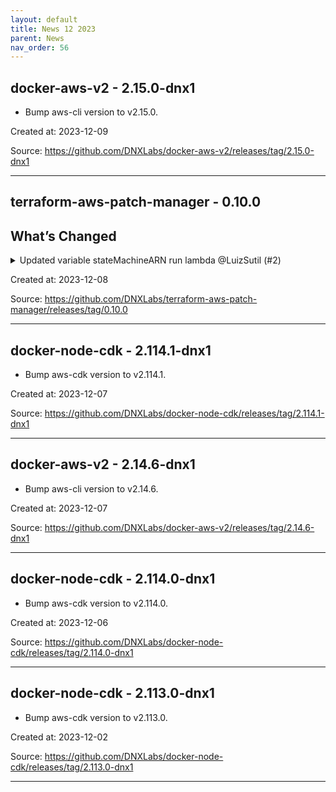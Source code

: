 ```yaml
---
layout: default
title: News 12 2023
parent: News
nav_order: 56
---
```




## docker-aws-v2 - 2.15.0-dnx1
- Bump aws-cli version to v2.15.0.

Created at: 2023-12-09

<!-- TODO: Include source link to the version tag -->
Source: https://github.com/DNXLabs/docker-aws-v2/releases/tag/2.15.0-dnx1

---


## terraform-aws-patch-manager - 0.10.0
## What’s Changed
<details>
  <summary>Updated variable stateMachineARN run lambda @LuizSutil (#2)</summary>

  Describe the big picture of your changes here to communicate to the maintainers why we should accept this pull request. If it fixes a bug or resolves a feature request, be sure to link to that issue.

## Types of changes

What types of changes does your code introduce to <repo_name>?
_Put an `x` in the boxes that apply_

- [X] Bugfix (non-breaking change which fixes an issue)
- [ ] New feature (non-breaking change which adds functionality)
- [ ] Breaking change (fix or feature that would cause existing functionality to not work as expected)
- [ ] Documentation Update (if none of the other choices apply)

## Checklist

_Put an `x` in the boxes that apply. You can also fill these out after creating the PR. If you're unsure about any of them, don't hesitate to ask. We're here to help! This is simply a reminder of what we are going to look for before merging your code._

- [X] I have read the CONTRIBUTING.md doc.
- [X] I have added necessary documentation (if appropriate).
- [X] Any dependent changes have been merged and published in downstream modules.

## Further comments

If this is a relatively large or complex change, kick off the discussion by explaining why you chose the solution you did and what alternatives you considered, etc...
</details>


Created at: 2023-12-08

<!-- TODO: Include source link to the version tag -->
Source: https://github.com/DNXLabs/terraform-aws-patch-manager/releases/tag/0.10.0

---


## docker-node-cdk - 2.114.1-dnx1
- Bump aws-cdk version to v2.114.1.

Created at: 2023-12-07

<!-- TODO: Include source link to the version tag -->
Source: https://github.com/DNXLabs/docker-node-cdk/releases/tag/2.114.1-dnx1

---


## docker-aws-v2 - 2.14.6-dnx1
- Bump aws-cli version to v2.14.6.

Created at: 2023-12-07

<!-- TODO: Include source link to the version tag -->
Source: https://github.com/DNXLabs/docker-aws-v2/releases/tag/2.14.6-dnx1

---


## docker-node-cdk - 2.114.0-dnx1
- Bump aws-cdk version to v2.114.0.

Created at: 2023-12-06

<!-- TODO: Include source link to the version tag -->
Source: https://github.com/DNXLabs/docker-node-cdk/releases/tag/2.114.0-dnx1

---


## docker-node-cdk - 2.113.0-dnx1
- Bump aws-cdk version to v2.113.0.

Created at: 2023-12-02

<!-- TODO: Include source link to the version tag -->
Source: https://github.com/DNXLabs/docker-node-cdk/releases/tag/2.113.0-dnx1

---


